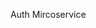 Auth Mircoservice

<!--

Sequelize:Validate

In order to authenticate certain patterns example ->
email : abc@gmail.com we need this type of pattern
then for this sequelize provide custom validation
 -->

<!--

1. You need to make user signup to your application for the very first time.

So that you can store it's username and password on the Database.
And When next time user will login you can check it whether it is the same user that is loggin in or not. and then generate JWT token.


* Note:  email can be stored directly
but storing raw password is the worst design . We should not do it. Privacy Breach

 -->

<!--

To keep password encrypted -> use bcrypt pckg
when to keep the password the encrypted ?
In which layer we should keep this algorithm
ans : Model -> as for every user we should encrypt the password. In databases we can easily do this using TRIGGERS .
What are Triggers ?
- Triggers are events in DB.
- ex: deleted a row, updated a row .. these are events.
- How we can setup the triggers ? using Sequelize triggers
- like afterCreate, beforeCreate
 -->

<!--

User will be signup
then when it will sign in we will check password
if details got matched then generate token and send it to frontend.
 -->

 <!-- How this auth service will work ?
 Suppose for booking 
user should be authenticated means you need to send the JWT token

By convention ->
Bearer authenciation -> we send the JWT token inside the header .

in our project ->
from api gateway we can call the auth service and store  the user whether it is authenticated or not
  -->
